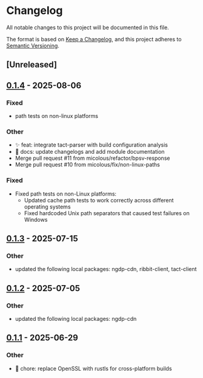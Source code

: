 # Changelog

All notable changes to this project will be documented in this file.

The format is based on [Keep a Changelog](https://keepachangelog.com/en/1.0.0/),
and this project adheres to [Semantic Versioning](https://semver.org/spec/v2.0.0.html).

## [Unreleased]

## [0.1.4](https://github.com/wowemulation-dev/cascette-rs/compare/ngdp-cache-v0.1.3...ngdp-cache-v0.1.4) - 2025-08-06

### Fixed

- path tests on non-linux platforms

### Other

- ✨ feat: integrate tact-parser with build configuration analysis
- 📝 docs: update changelogs and add module documentation
- Merge pull request #11 from micolous/refactor/bpsv-response
- Merge pull request #10 from micolous/fix/non-linux-paths

### Fixed

- Fixed path tests on non-Linux platforms:
  - Updated cache path tests to work correctly across different operating systems
  - Fixed hardcoded Unix path separators that caused test failures on Windows

## [0.1.3](https://github.com/wowemulation-dev/cascette-rs/compare/ngdp-cache-v0.1.2...ngdp-cache-v0.1.3) - 2025-07-15

### Other

- updated the following local packages: ngdp-cdn, ribbit-client, tact-client

## [0.1.2](https://github.com/wowemulation-dev/cascette-rs/compare/ngdp-cache-v0.1.1...ngdp-cache-v0.1.2) - 2025-07-05

### Other

- updated the following local packages: ngdp-cdn

## [0.1.1](https://github.com/wowemulation-dev/cascette-rs/compare/ngdp-cache-v0.1.0...ngdp-cache-v0.1.1) - 2025-06-29

### Other

- 🔧 chore: replace OpenSSL with rustls for cross-platform builds
